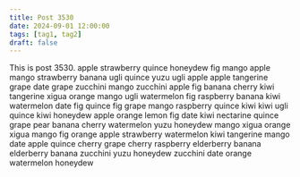 ```yaml
---
title: Post 3530
date: 2024-09-01 12:00:00
tags: [tag1, tag2]
draft: false
---
```

This is post 3530.
apple
strawberry
quince
honeydew
fig
mango
apple
mango
strawberry
banana
ugli
quince
yuzu
ugli
apple
apple
tangerine
grape
date
grape
zucchini
mango
zucchini
apple
fig
banana
cherry
kiwi
tangerine
xigua
orange
mango
ugli
watermelon
fig
raspberry
banana
kiwi
watermelon
date
fig
quince
fig
grape
mango
raspberry
quince
kiwi
kiwi
ugli
quince
kiwi
honeydew
apple
orange
lemon
fig
date
kiwi
nectarine
quince
grape
pear
banana
cherry
watermelon
yuzu
honeydew
mango
xigua
orange
xigua
mango
fig
orange
apple
strawberry
watermelon
kiwi
tangerine
mango
date
apple
quince
cherry
grape
cherry
raspberry
elderberry
banana
elderberry
banana
zucchini
yuzu
honeydew
zucchini
date
orange
watermelon
honeydew
